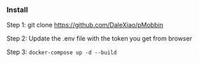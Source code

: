 ### Install
Step 1: git clone https://github.com/DaleXiao/pMobbin

Step 2: Update the .env file with the token you get from browser

Step 3:
 ```docker-compose up -d --build ```

